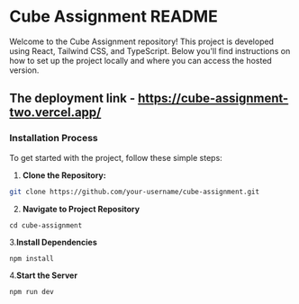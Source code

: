 # Cube Assignment README

Welcome to the Cube Assignment repository! This project is developed using React, Tailwind CSS, and TypeScript. Below you'll find instructions on how to set up the project locally and where you can access the hosted version.
## The deployment link - https://cube-assignment-two.vercel.app/ 

### Installation Process

To get started with the project, follow these simple steps:

1. **Clone the Repository:** 
```bash
git clone https://github.com/your-username/cube-assignment.git
```
2. **Navigate to Project Repository**
```
cd cube-assignment
```
3.**Install Dependencies**
 ```
npm install
```
4.**Start the Server**
```
npm run dev
```
